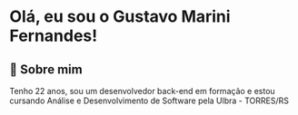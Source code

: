 # Olá, eu sou o Gustavo Marini Fernandes! 


## 🚀 Sobre mim
Tenho 22 anos, sou um desenvolvedor back-end em formação e estou cursando Análise e Desenvolvimento de Software pela Ulbra - TORRES/RS